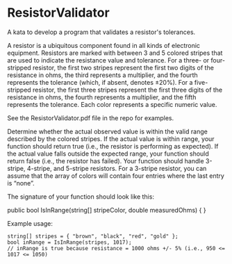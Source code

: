 # ResistorValidator
A kata to develop a program that validates a resistor's tolerances.

A resistor is a ubiquitous component found in all kinds of electronic equipment.  Resistors are marked with between 3 and 5 colored stripes that are used to indicate the resistance value and tolerance.  For a three- or four-stripped resistor, the first two stripes represent the first two digits of the resistance in ohms, the third represents a multiplier, and the fourth represents the tolerance (which, if absent, denotes ±20%).  For a five-stripped resistor, the first three stripes represent the first three digits of the resistance in ohms, the fourth represents a multiplier, and the fifth represents the tolerance.  Each color represents a specific numeric value.  

See the ResistorValidator.pdf file in the repo for examples.

Determine whether the actual observed value is within the valid range described by the colored stripes.  If the actual value is within range, your function should return true (i.e., the resistor is performing as expected).  If the actual value falls outside the expected range, your function should return false (i.e., the resistor has failed).  Your function should handle 3-stripe, 4-stripe, and 5-stripe resistors.  For a 3-stripe resistor, you can assume that the array of colors will contain four entries where the last entry is “none”.  

The signature of your function should look like this:

public bool IsInRange(string[] stripeColor, double measuredOhms)
{
}

Example usage:

    string[] stripes = { "brown", "black", "red", "gold" };
    bool inRange = IsInRange(stripes, 1017);
    // inRange is true because resistance = 1000 ohms +/- 5% (i.e., 950 <= 1017 <= 1050)

